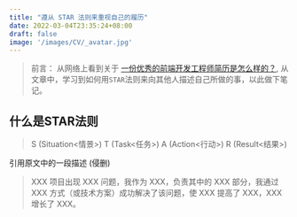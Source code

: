 ```yaml
---
title: "遵从 STAR 法则来重视自己的履历"
date: 2022-03-04T23:35:24+08:00
draft: false
image: '/images/CV/_avatar.jpg'
---
```


> 前言： 从网络上看到关于 [一份优秀的前端开发工程师简历是怎么样的？](https://www.zhihu.com/question/23150301/answer/1229870117), 从文章中，学习到如何用`STAR`法则来向其他人描述自己所做的事，以此做下笔记。

<!--more-->

## 什么是STAR法则
> S (Situation<情景>) T (Task<任务>) A (Action<行动>) R (Result<结果>)

引用原文中的一段描述 (侵删)
> XXX 项目出现 XXX 问题，我作为 XXX，负责其中的 XXX 部分，我通过 XXX 方式（或技术方案）成功解决了该问题，使 XXX 提高了 XXX，XXX 增长了 XXX。
 